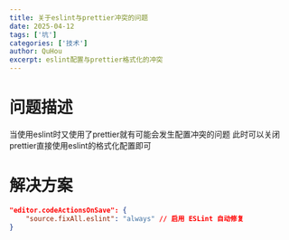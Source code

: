 ```yaml
---
title: 关于eslint与prettier冲突的问题
date: 2025-04-12
tags: ['坑']
categories: ['技术']
author: QuHou
excerpt: eslint配置与prettier格式化的冲突
---
```


# 问题描述
当使用eslint时又使用了prettier就有可能会发生配置冲突的问题
此时可以关闭prettier直接使用eslint的格式化配置即可
# 解决方案
``` json
"editor.codeActionsOnSave": {
    "source.fixAll.eslint": "always" // 启用 ESLint 自动修复
}
```
